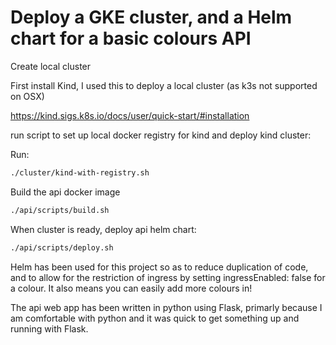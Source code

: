 # Deploy a GKE cluster, and a Helm chart for a basic colours API

Create local cluster

First install Kind, I used this to deploy a local cluster (as k3s not supported on OSX)

https://kind.sigs.k8s.io/docs/user/quick-start/#installation

run script to set up local docker registry for kind and deploy kind cluster:

Run:
```bash
./cluster/kind-with-registry.sh
```

Build the api docker image
```bash
./api/scripts/build.sh
```

When cluster is ready, deploy api helm chart:
```bash
./api/scripts/deploy.sh
```

Helm has been used for this project so as to reduce duplication of code, and to allow for the restriction of ingress by setting ingressEnabled: false for a colour. It also means you can easily add more colours in!

The api web app has been written in python using Flask, primarly because I am comfortable with python and it was quick to get something up and running with Flask.
